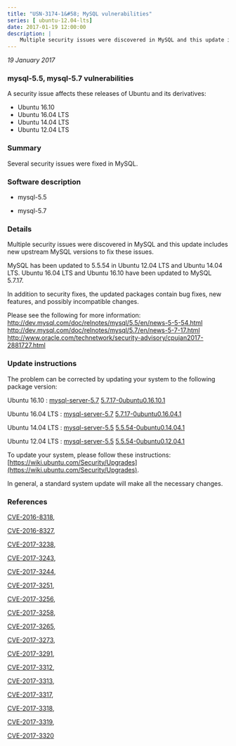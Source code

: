 ```yaml
---
title: "USN-3174-1&#58; MySQL vulnerabilities"
series: [ ubuntu-12.04-lts]
date: 2017-01-19 12:00:00
description: |
    Multiple security issues were discovered in MySQL and this update includes new upstream MySQL versions to fix these issues.
--- 
```

 
 

*19 January 2017*

### mysql-5.5, mysql-5.7 vulnerabilities

A security issue affects these releases of Ubuntu and its derivatives:

* Ubuntu 16.10
* Ubuntu 16.04 LTS
* Ubuntu 14.04 LTS
* Ubuntu 12.04 LTS

### Summary

Several security issues were fixed in MySQL. 

### Software description

* mysql-5.5 

* mysql-5.7 

### Details

Multiple security issues were discovered in MySQL and this update includes new upstream MySQL versions to fix these issues.

MySQL has been updated to 5.5.54 in Ubuntu 12.04 LTS and Ubuntu 14.04 LTS. Ubuntu 16.04 LTS and Ubuntu 16.10 have been updated to MySQL 5.7.17.

In addition to security fixes, the updated packages contain bug fixes, new features, and possibly incompatible changes.

Please see the following for more information: http://dev.mysql.com/doc/relnotes/mysql/5.5/en/news-5-5-54.html http://dev.mysql.com/doc/relnotes/mysql/5.7/en/news-5-7-17.html http://www.oracle.com/technetwork/security-advisory/cpujan2017-2881727.html 

### Update instructions

The problem can be corrected by updating your system to the following package version:

Ubuntu 16.10
 : [mysql-server-5.7](https://launchpad.net/ubuntu/+source/mysql-5.7) <span> [5.7.17-0ubuntu0.16.10.1](https://launchpad.net/ubuntu/+source/mysql-5.7/5.7.17-0ubuntu0.16.10.1) </span> 

Ubuntu 16.04 LTS
 : [mysql-server-5.7](https://launchpad.net/ubuntu/+source/mysql-5.7) <span> [5.7.17-0ubuntu0.16.04.1](https://launchpad.net/ubuntu/+source/mysql-5.7/5.7.17-0ubuntu0.16.04.1) </span> 

Ubuntu 14.04 LTS
 : [mysql-server-5.5](https://launchpad.net/ubuntu/+source/mysql-5.5) <span> [5.5.54-0ubuntu0.14.04.1](https://launchpad.net/ubuntu/+source/mysql-5.5/5.5.54-0ubuntu0.14.04.1) </span> 

Ubuntu 12.04 LTS
 : [mysql-server-5.5](https://launchpad.net/ubuntu/+source/mysql-5.5) <span> [5.5.54-0ubuntu0.12.04.1](https://launchpad.net/ubuntu/+source/mysql-5.5/5.5.54-0ubuntu0.12.04.1) </span> 

To update your system, please follow these instructions: [https://wiki.ubuntu.com/Security/Upgrades](https://wiki.ubuntu.com/Security/Upgrades).

In general, a standard system update will make all the necessary changes. 

### References

 
 [CVE-2016-8318](http://people.ubuntu.com/~ubuntu-security/cve/CVE-2016-8318), 

 [CVE-2016-8327](http://people.ubuntu.com/~ubuntu-security/cve/CVE-2016-8327), 

 [CVE-2017-3238](http://people.ubuntu.com/~ubuntu-security/cve/CVE-2017-3238), 

 [CVE-2017-3243](http://people.ubuntu.com/~ubuntu-security/cve/CVE-2017-3243), 

 [CVE-2017-3244](http://people.ubuntu.com/~ubuntu-security/cve/CVE-2017-3244), 

 [CVE-2017-3251](http://people.ubuntu.com/~ubuntu-security/cve/CVE-2017-3251), 

 [CVE-2017-3256](http://people.ubuntu.com/~ubuntu-security/cve/CVE-2017-3256), 

 [CVE-2017-3258](http://people.ubuntu.com/~ubuntu-security/cve/CVE-2017-3258), 

 [CVE-2017-3265](http://people.ubuntu.com/~ubuntu-security/cve/CVE-2017-3265), 

 [CVE-2017-3273](http://people.ubuntu.com/~ubuntu-security/cve/CVE-2017-3273), 

 [CVE-2017-3291](http://people.ubuntu.com/~ubuntu-security/cve/CVE-2017-3291), 

 [CVE-2017-3312](http://people.ubuntu.com/~ubuntu-security/cve/CVE-2017-3312), 

 [CVE-2017-3313](http://people.ubuntu.com/~ubuntu-security/cve/CVE-2017-3313), 

 [CVE-2017-3317](http://people.ubuntu.com/~ubuntu-security/cve/CVE-2017-3317), 

 [CVE-2017-3318](http://people.ubuntu.com/~ubuntu-security/cve/CVE-2017-3318), 

 [CVE-2017-3319](http://people.ubuntu.com/~ubuntu-security/cve/CVE-2017-3319), 

 [CVE-2017-3320](http://people.ubuntu.com/~ubuntu-security/cve/CVE-2017-3320)
 


